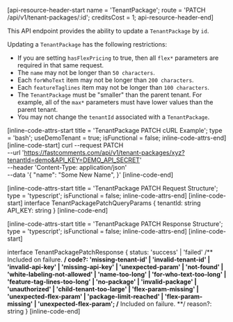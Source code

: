 [api-resource-header-start name = 'TenantPackage'; route = 'PATCH /api/v1/tenant-packages/:id'; creditsCost = 1; api-resource-header-end]

This API endpoint provides the ability to update a `TenantPackage` by `id`.

Updating a `TenantPackage` has the following restrictions:

- If you are setting `hasFlexPricing` to true, then all `flex*` parameters are required in that same request.
- The `name` may not be longer than `50 characters`.
- Each `forWhoText` item may not be longer than `200 characters`.
- Each `featureTaglines` item may not be longer than `100 characters`.
- The `TenantPackage` must be "smaller" than the parent tenant. For example, all of the `max*` parameters must have lower values than the parent tenant. 
- You may not change the `tenantId` associated with a `TenantPackage`.

[inline-code-attrs-start title = 'TenantPackage PATCH cURL Example'; type = 'bash'; useDemoTenant = true; isFunctional = false; inline-code-attrs-end]
[inline-code-start]
curl --request PATCH \
  --url 'https://fastcomments.com/api/v1/tenant-packages/xyz?tenantId=demo&API_KEY=DEMO_API_SECRET' \
  --header 'Content-Type: application/json' \
  --data '{
	"name": "Some New Name",
}'
[inline-code-end]

[inline-code-attrs-start title = 'TenantPackage PATCH Request Structure'; type = 'typescript'; isFunctional = false; inline-code-attrs-end]
[inline-code-start]
interface TenantPackagePatchQueryParams {
    tenantId: string
    API_KEY: string
}
[inline-code-end]

[inline-code-attrs-start title = 'TenantPackage PATCH Response Structure'; type = 'typescript'; isFunctional = false; inline-code-attrs-end]
[inline-code-start]

interface TenantPackagePatchResponse {
    status: 'success' | 'failed'
    /** Included on failure. **/
    code?: 'missing-tenant-id' | 'invalid-tenant-id' | 'invalid-api-key' | 'missing-api-key' | 'unexpected-param' | 'not-found' | 'white-labeling-not-allowed' | 'name-too-long' | 'for-who-text-too-long' | 'feature-tag-lines-too-long' | 'no-package' | 'invalid-package' | 'unauthorized' | 'child-tenant-too-large' | 'flex-param-missing' | 'unexpected-flex-param' | 'package-limit-reached' | 'flex-param-missing' | 'unexpected-flex-param'; 
    /** Included on failure. **/
    reason?: string
}
[inline-code-end]

